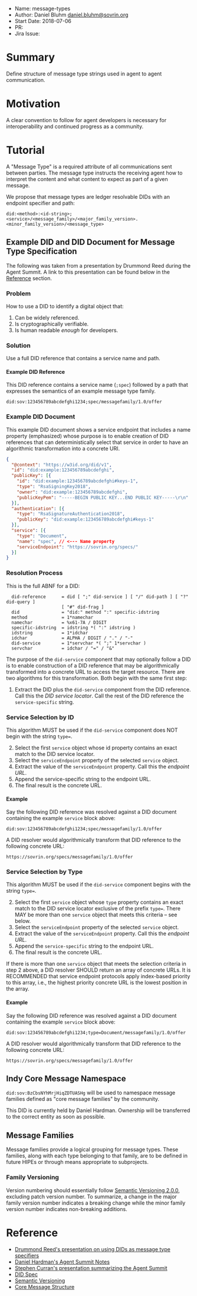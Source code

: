 - Name: message-types
- Author: Daniel Bluhm <daniel.bluhm@sovrin.org>
- Start Date: 2018-07-06
- PR:
- Jira Issue:

# Summary
[summary]: #summary

Define structure of message type strings used in agent to agent communication.

# Motivation
[motivation]: #motivation

A clear convention to follow for agent developers is necessary for interoperability and continued progress as a
community.

# Tutorial
[tutorial]: #tutorial

A "Message Type" is a required attribute of all communications sent between parties. The message type instructs the
receiving agent how to interpret the content and what content to expect as part of a given message.

We propose that message types are ledger resolvable DIDs with an endpoint specifier and path:

```
did:<method>:<id-string>;<service>/<message_family>/<major_family_version>.<minor_family_version>/<message_type>
```

## Example DID and DID Document for Message Type Specification

The following was taken from a presentation by Drummond Reed during the Agent Summit. A link to this presentation can be
found below in the [Reference](#reference) section.

### Problem
How to use a DID to identify a digital object that:

1. Can be widely referenced.
2. Is cryptographically verifiable.
3. Is human readable *enough* for developers.

### Solution
Use a full DID reference that contains a service name and path.

#### Example DID Reference
This DID reference contains a service name (`;spec`) followed by a path that expresses the semantics of an example
message type family.

```
did:sov:123456789abcdefghi1234;spec/messagefamily/1.0/offer
```

### Example DID Document
This example DID document shows a service endpoint that includes a name property (emphasized) whose purpose is to enable
creation of DID references that can deterministically select that service in order to have an algorithmic transformation
into a concrete URI.

```json
{
  "@context": "https://w3id.org/did/v1",
  "id": "did:example:123456789abcdefghi",
  "publicKey": [{
    "id": "did:example:123456789abcdefghi#keys-1",
    "type": "RsaSigningKey2018",
    "owner": "did:example:123456789abcdefghi",
    "publicKeyPem": "-----BEGIN PUBLIC KEY...END PUBLIC KEY-----\r\n"
  }],
  "authentication": [{
    "type": "RsaSignatureAuthentication2018",
    "publicKey": "did:example:123456789abcdefghi#keys-1"
  }],
  "service": [{
    "type": "Document",
    "name": "spec", // <--- Name property
    "serviceEndpoint": "https://sovrin.org/specs/"
  }]
}
```

### Resolution Process
This is the full ABNF for a DID:

```ABNF
  did-reference      = did [ ";" did-service ] [ "/" did-path ] [ "?" did-query ]
                     [ "#" did-frag ]
  did                = "did:" method ":" specific-idstring
  method             = 1*namechar
  namechar           = %x61-7A / DIGIT
  specific-idstring  = idstring *( ":" idstring )
  idstring           = 1*idchar
  idchar             = ALPHA / DIGIT / "." / "-"
  did-service        = 1*servchar *( ";" 1*servchar )
  servchar           = idchar / "=" / "&"
```

The purpose of the `did-service` component that may optionally follow a DID is to enable construction of a DID reference
that may be algorithmically transformed into a concrete URL to access the target resource. There are two algorithms for
this transformation. Both begin with the same first step:

1. Extract the DID plus the `did-service` component from the DID reference. Call this the *DID service locator*. Call
   the rest of the DID reference the `service-specific` string.

### Service Selection by ID
This algorithm MUST be used if the `did-service` component does NOT begin with the string `type=`.

2. Select the first `service` object whose id property contains an exact match to the DID service locator.
3. Select the `serviceEndpoint` property of the selected `service` object.
4. Extract the value of the `serviceEndpoint` property. Call this the *endpoint URL*.
5. Append the service-specific string to the endpoint URL.
6. The final result is the concrete URL.

#### Example
Say the following DID reference was resolved against a DID document containing the example `service` block above:

```
did:sov:123456789abcdefghi1234;spec/messagefamily/1.0/offer
```

A DID resolver would algorithmically transform that DID reference to the following concrete URL:

```
https://sovrin.org/specs/messagefamily/1.0/offer
```

### Service Selection by Type
This algorithm MUST be used if the `did-service` component begins with the string `type=`.

2. Select the first `service` object whose `type` property contains an exact match to the DID service locator exclusive
   of the prefix `type=`. There MAY be more than one `service` object that meets this criteria – see below.
3. Select the `serviceEndpoint` property of the selected `service` object.
4. Extract the value of the `serviceEndpoint` property. Call this the *endpoint URL*.
5. Append the `service-specific` string to the endpoint URL.
6. The final result is the concrete URL.

If there is more than one `service` object that meets the selection criteria in step 2 above, a DID resolver SHOULD
return an array of concrete URLs. It is RECOMMENDED that service endpoint protocols apply index-based priority to this
array, i.e., the highest priority concrete URL is the lowest position in the array.

#### Example
Say the following DID reference was resolved against a DID document containing the example `service` block above:

```
did:sov:123456789abcdefghi1234;type=Document/messagefamily/1.0/offer
```

A DID resolver would algorithmically transform that DID reference to the following concrete URL:

```
https://sovrin.org/specs/messagefamily/1.0/offer
```

## Indy Core Message Namespace
`did:sov:BzCbsNYhMrjHiqZDTUASHg` will be used to namespace message families defined as "core message families" by the
community.

This DID is currently held by Daniel Hardman. Ownership will be transferred to the correct entity as soon as possible.

## Message Families
Message families provide a logical grouping for message types. These families, along with each type belonging to that
family, are to be defined in future HIPEs or through means appropriate to subprojects.

### Family Versioning
Version numbering should essentially follow [Semantic Versioning 2.0.0](https://semver.org/), excluding patch version
number. To summarize, a change in the major family version number indicates a breaking change while the minor family
version number indicates non-breaking additions.

# Reference
[reference]: #reference
- [Drummond Reed's presentation on using DIDs as message type specifiers](https://docs.google.com/document/d/1t-AsCPjvERBZq9l-iXn2xffJwlNfFoQhktfIaMFjN-c/edit#heading=h.x1wbqftasrx2)
- [Daniel Hardman's Agent Summit Notes](http://bit.ly/2KkdWjE)
- [Stephen Curran's presentation summarizing the Agent Summit](https://docs.google.com/presentation/d/1l-po2IKVhXZHKlgpLba2RGq0Md9Rf19lDLEXMKwLdco/edit)
- [DID Spec](https://w3c-ccg.github.io/did-spec/)
- [Semantic Versioning](https://semver.org)
- [Core Message Structure](https://github.com/hyperledger/indy-hipe/pull/17)
